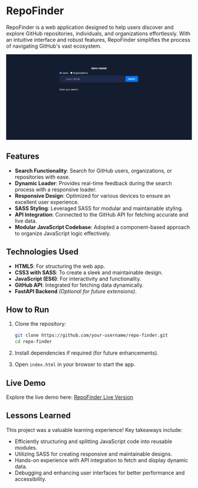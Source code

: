 # RepoFinder

RepoFinder is a web application designed to help users discover and explore GitHub repositories, individuals, and organizations effortlessly. With an intuitive interface and robust features, RepoFinder simplifies the process of navigating GitHub's vast ecosystem.

![RepoFinder Screenshot](./desktopScreenshot.png)

## Features

- **Search Functionality**: Search for GitHub users, organizations, or repositories with ease.
- **Dynamic Loader**: Provides real-time feedback during the search process with a responsive loader.
- **Responsive Design**: Optimized for various devices to ensure an excellent user experience.
- **SASS Styling**: Leveraged SASS for modular and maintainable styling.
- **API Integration**: Connected to the GitHub API for fetching accurate and live data.
- **Modular JavaScript Codebase**: Adopted a component-based approach to organize JavaScript logic effectively.

## Technologies Used

- **HTML5**: For structuring the web app.
- **CSS3 with SASS**: To create a sleek and maintainable design.
- **JavaScript (ES6)**: For interactivity and functionality.
- **GitHub API**: Integrated for fetching data dynamically.
- **FastAPI Backend** _(Optional for future extensions)_.

## How to Run

1. Clone the repository:

   ```bash
   git clone https://github.com/your-username/repo-finder.git
   cd repo-finder
   ```

2. Install dependencies if required (for future enhancements).
3. Open `index.html` in your browser to start the app.

## Live Demo

Explore the live demo here: [RepoFinder Live Version](https://mohddh.github.io/RepoFinder/)

## Lessons Learned

This project was a valuable learning experience! Key takeaways include:

- Efficiently structuring and splitting JavaScript code into reusable modules.
- Utilizing SASS for creating responsive and maintainable designs.
- Hands-on experience with API integration to fetch and display dynamic data.
- Debugging and enhancing user interfaces for better performance and accessibility.
